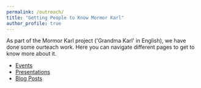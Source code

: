 ```yaml
---
permalink: /outreach/
title: "Getting People to Know Mormor Karl"
author_profile: true
---
```


As part of the Mormor Karl project ('Grandma Karl' in English), we have done some ourteach work. Here you can navigate different pages to get to know more about it.

- [Events](./events/)
- [Presentations](./presentations/)
- [Blog Posts](./blog/)
